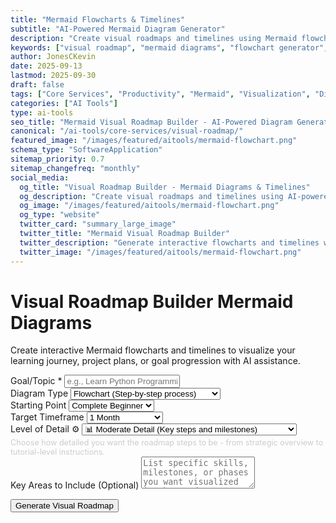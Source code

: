 ```yaml
---
title: "Mermaid Flowcharts & Timelines"
subtitle: "AI-Powered Mermaid Diagram Generator"
description: "Create visual roadmaps and timelines using Mermaid flowcharts. Generate interactive diagrams for learning paths, project planning, and goal visualization with AI assistance."
keywords: ["visual roadmap", "mermaid diagrams", "flowchart generator", "timeline creator", "project planning", "learning path visualization", "AI diagram generator", "roadmap visualization"]
author: JonesCKevin
date: 2025-09-13
lastmod: 2025-09-30
draft: false
tags: ["Core Services", "Productivity", "Mermaid", "Visualization", "Diagrams", "Planning", "AI", "Tools"]
categories: ["AI Tools"]
type: ai-tools
seo_title: "Mermaid Visual Roadmap Builder - AI-Powered Diagram Generator"
canonical: "/ai-tools/core-services/visual-roadmap/"
featured_image: "/images/featured/aitools/mermaid-flowchart.png"
schema_type: "SoftwareApplication"
sitemap_priority: 0.7
sitemap_changefreq: "monthly"
social_media:
  og_title: "Visual Roadmap Builder - Mermaid Diagrams & Timelines"
  og_description: "Create visual roadmaps and timelines using AI-powered Mermaid flowcharts. Perfect for learning paths and project planning."
  og_image: "/images/featured/aitools/mermaid-flowchart.png"
  og_type: "website"
  twitter_card: "summary_large_image"
  twitter_title: "Mermaid Visual Roadmap Builder"
  twitter_description: "Generate interactive flowcharts and timelines with AI. Perfect for visualizing learning paths and project roadmaps."
  twitter_image: "/images/featured/aitools/mermaid-flowchart.png"
---
```



<div class="vr-hero">
<h1>Visual Roadmap Builder <span class="pill">Mermaid Diagrams</span></h1>
<p>Create interactive Mermaid flowcharts and timelines to visualize your learning journey, project plans, or goal progression with AI assistance.</p>
</div>

<form id="roadmapForm">
<div class="form-group">
<label for="goalTopic">Goal/Topic *</label>
<input type="text" id="goalTopic" placeholder="e.g., Learn Python Programming, Build a Web App, Complete MBA" required>
</div>

<div class="form-group">
<label for="diagramType">Diagram Type</label>
<select id="diagramType">
<option value="flowchart">Flowchart (Step-by-step process)</option>
<option value="timeline">Timeline (Chronological progression)</option>
<option value="gantt">Gantt Chart (Project timeline)</option>
<option value="mindmap">Mind Map (Conceptual overview)</option>
</select>
</div>

<div class="form-group">
<label for="currentLevel">Starting Point</label>
<select id="currentLevel">
<option value="complete-beginner">Complete Beginner</option>
<option value="some-basics">Know Some Basics</option>
<option value="intermediate">Intermediate Level</option>
<option value="advanced">Advanced Level</option>
</select>
</div>

<div class="form-group">
<label for="timeframe">Target Timeframe</label>
<select id="timeframe">
<option value="1-month">1 Month</option>
<option value="3-months">3 Months</option>
<option value="6-months">6 Months</option>
<option value="1-year">1 Year</option>
<option value="flexible">Flexible Timeline</option>
</select>
</div>

<div class="form-group">
<label for="detailLevel">Level of Detail ⚙️</label>
<select id="detailLevel">
<option value="overview">📋 High-Level Overview (Major phases only)</option>
<option value="moderate" selected>📊 Moderate Detail (Key steps and milestones)</option>
<option value="detailed">📝 Detailed Steps (Specific actions and tasks)</option>
<option value="granular">🔍 Granular Instructions ("Go to", "Click", step-by-step)</option>
</select>
<small style="color: #cccccc; font-size: 0.9em; margin-top: 4px; display: block;">
Choose how detailed you want the roadmap steps to be - from strategic overview to tutorial-level instructions.
</small>
</div>

<div class="form-group">
<label for="focusAreas">Key Areas to Include (Optional)</label>
<textarea id="focusAreas" placeholder="List specific skills, milestones, or phases you want visualized in the roadmap" rows="3"></textarea>
</div>

<button type="button" class="btn-primary" onclick="generateRoadmap()">Generate Visual Roadmap</button>
</form>

<div id="loadingDiv" class="loading" style="display: none;">
Creating your visual roadmap...
</div>

<div id="errorDiv" style="display: none;"></div>

<div id="resultDiv" style="display: none;">
<h3 style="color: #ff6b35; margin-bottom: 20px;">Your Visual Roadmap</h3>

<div id="descriptionContent" class="roadmap-description" style="margin-bottom: 20px;">
<!-- Description will be inserted here -->
</div>

<div id="mermaidContent" class="roadmap-diagram">
<!-- Mermaid diagram will be inserted here -->
</div>

<div style="margin-top: 30px; gap: 15px; display: flex; justify-content: center; flex-wrap: wrap;">
<button class="btn-primary" onclick="copyMermaidCode()" style="width: auto; padding: 10px 20px;">📋 Copy Mermaid Code</button>
<button class="btn-primary" onclick="downloadRoadmap('markdown')" style="width: auto; padding: 10px 20px; background: linear-gradient(135deg, #28a745, #34ce57);">📄 Download Markdown</button>
<button class="btn-primary" onclick="downloadRoadmap('html')" style="width: auto; padding: 10px 20px; background: linear-gradient(135deg, #17a2b8, #20c997);">🌐 Download HTML</button>
<button class="btn-primary" onclick="downloadRoadmap('svg')" style="width: auto; padding: 10px 20px; background: linear-gradient(135deg, #fd7e14, #ff8c42);">🎨 Download SVG</button>

</div>
</div>


<!-- Include CSS and JavaScript for Visual Roadmap -->
<link rel="stylesheet" href="visual-roadmap.css">
<script src="visual-roadmap.js"></script>

